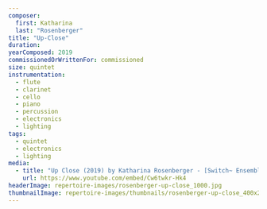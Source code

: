 ```yaml
---
composer:
  first: Katharina
  last: "Rosenberger"
title: "Up-Close"
duration:
yearComposed: 2019
commissionedOrWrittenFor: commissioned
size: quintet
instrumentation:
  - flute
  - clarinet
  - cello
  - piano
  - percussion
  - electronics
  - lighting
tags:
  - quintet
  - electronics
  - lighting
media:
  - title: "Up Close (2019) by Katharina Rosenberger - [Switch~ Ensemble]"
    url: https://www.youtube.com/embed/Cw6twkr-Hk4
headerImage: repertoire-images/rosenberger-up-close_1000.jpg
thumbnailImage: repertoire-images/thumbnails/rosenberger-up-close_400x200.jpg
---
```


